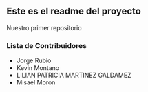 ## Este es el readme del proyecto

Nuestro primer repositorio


### Lista de Contribuidores

* Jorge Rubio
* Kevin Montano
* LILIAN PATRICIA MARTINEZ GALDAMEZ
* Misael Moron
